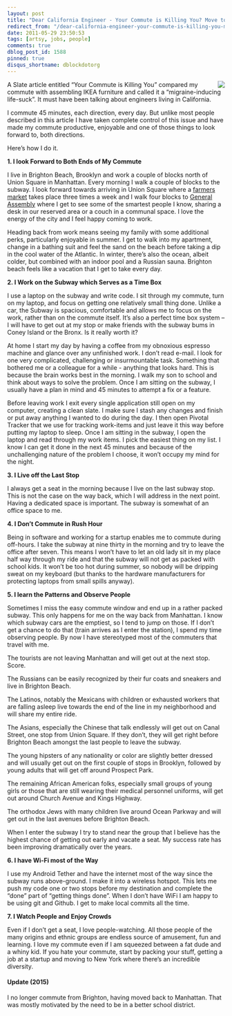 ```yaml
---
layout: post
title: "Dear California Engineer - Your Commute is Killing You? Move to New York!"
redirect_from: "/dear-california-engineer-your-commute-is-killing-you-move-to-new-york/"
date: 2011-05-29 23:50:53
tags: [artsy, jobs, people]
comments: true
dblog_post_id: 1588
pinned: true
disqus_shortname: dblockdotorg
---
```


<img src="{{ site.url }}/images/posts/2011/2011-05-29-dear-california-engineer-your-commute-is-killing-you-move-to-new-york/commute.jpg" align="right" style='margin-left: 10px' />

A Slate article entitled “Your Commute is Killing You” compared my commute with assembling IKEA furniture and called it a “migraine-inducing life-suck”. It must have been talking about engineers living in California.

I commute 45 minutes, each direction, every day. But unlike most people described in this article I have taken complete control of this issue and have made my commute productive, enjoyable and one of those things to look forward to, both directions.

Here’s how I do it.

**1. I look Forward to Both Ends of My Commute**

I live in Brighton Beach, Brooklyn and work a couple of blocks north of Union Square in Manhattan. Every morning I walk a couple of blocks to the subway. I look forward towards arriving in Union Square where a [farmers market](http://www.grownyc.org/greenmarket/manhattan-union-square-m) takes place three times a week and I walk four blocks to [General Assembly](https://generalassemb.ly) where I get to see some of the smartest people I know, sharing a desk in our reserved area or a couch in a communal space. I love the energy of the city and I feel happy coming to work.

Heading back from work means seeing my family with some additional perks, particularly enjoyable in summer. I get to walk into my apartment, change in a bathing suit and feel the sand on the beach before taking a dip in the cool water of the Atlantic. In winter, there’s also the ocean, albeit colder, but combined with an indoor pool and a Russian sauna. Brighton beach feels like a vacation that I get to take every day.

**2. I Work on the Subway which Serves as a Time Box**

I use a laptop on the subway and write code. I sit through my commute, turn on my laptop, and focus on getting one relatively small thing done. Unlike a car, the Subway is spacious, comfortable and allows me to focus on the work, rather than on the commute itself. It’s also a perfect time box system – I will have to get out at my stop or make friends with the subway bums in Coney Island or the Bronx. Is it really worth it?

At home I start my day by having a coffee from my obnoxious espresso machine and glance over any unfinished work. I don’t read e-mail. I look for one very complicated, challenging or insurmountable task. Something that bothered me or a colleague for a while - anything that looks hard. This is because the brain works best in the morning. I walk my son to school and think about ways to solve the problem. Once I am sitting on the subway, I usually have a plan in mind and 45 minutes to attempt a fix or a feature.

Before leaving work I exit every single application still open on my computer, creating a clean slate. I make sure I stash any changes and finish or put away anything I wanted to do during the day. I then open Pivotal Tracker that we use for tracking work-items and just leave it this way before putting my laptop to sleep. Once I am sitting in the subway, I open the laptop and read through my work items. I pick the easiest thing on my list. I know I can get it done in the next 45 minutes and because of the unchallenging nature of the problem I choose, it won’t occupy my mind for the night.

**3. I Live off the Last Stop**

I always get a seat in the morning because I live on the last subway stop. This is not the case on the way back, which I will address in the next point. Having a dedicated space is important. The subway is somewhat of an office space to me.

**4. I Don’t Commute in Rush Hour**

Being in software and working for a startup enables me to commute during off-hours. I take the subway at nine thirty in the morning and try to leave the office after seven. This means I won’t have to let an old lady sit in my place half way through my ride and that the subway will not get as packed with school kids. It won’t be too hot during summer, so nobody will be dripping sweat on my keyboard (but thanks to the hardware manufacturers for protecting laptops from small spills anyway).

**5. I learn the Patterns and Observe People**

Sometimes I miss the easy commute window and end up in a rather packed subway. This only happens for me on the way back from Manhattan. I know which subway cars are the emptiest, so I tend to jump on those. If I don’t get a chance to do that (train arrives as I enter the station), I spend my time observing people. By now I have stereotyped most of the commuters that travel with me.

The tourists are not leaving Manhattan and will get out at the next stop. Score.

The Russians can be easily recognized by their fur coats and sneakers and live in Brighton Beach.

The Latinos, notably the Mexicans with children or exhausted workers that are falling asleep live towards the end of the line in my neighborhood and will share my entire ride.

The Asians, especially the Chinese that talk endlessly will get out on Canal Street, one stop from Union Square. If they don’t, they will get right before Brighton Beach amongst the last people to leave the subway.

The young hipsters of any nationality or color are slightly better dressed and will usually get out on the first couple of stops in Brooklyn, followed by young adults that will get off around Prospect Park.

The remaining African American folks, especially small groups of young girls or those that are still wearing their medical personnel uniforms, will get out around Church Avenue and Kings Highway.

The orthodox Jews with many children live around Ocean Parkway and will get out in the last avenues before Brighton Beach.

When I enter the subway I try to stand near the group that I believe has the highest chance of getting out early and vacate a seat. My success rate has been improving dramatically over the years.

**6. I have Wi-Fi most of the Way**

I use my Android Tether and have the internet most of the way since the subway runs above-ground. I make it into a wireless hotspot. This lets me push my code one or two stops before my destination and complete the “done” part of “getting things done”. When I don’t have WiFi I am happy to be using git and Github. I get to make local commits all the time.

**7. I Watch People and Enjoy Crowds**

Even if I don’t get a seat, I love people-watching. All those people of the many origins and ethnic groups are endless source of amusement, fun and learning. I love my commute even if I am squeezed between a fat dude and a whiny kid. If you hate your commute, start by packing your stuff, getting a job at a startup and moving to New York where there’s an incredible diversity.

#### Update (2015)

I no longer commute from Brighton, having moved back to Manhattan. That was mostly motivated by the need to be in a better school district.
